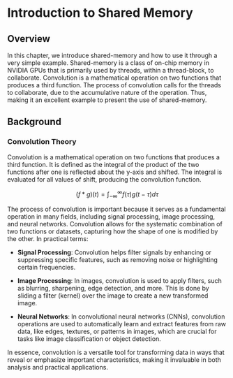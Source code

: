 # Introduction to Shared Memory


## Overview
In this chapter, we introduce shared-memory and how to use it through a very simple example. Shared-memory is a class of on-chip memory in NVIDIA GPUs that is primarily used by threads, within a thread-block, to collaborate. Convolution is a mathematical operation on two functions that produces a third function. The process of convolution calls for the threads to collaborate, due to the accumulative nature of the operation. Thus, making it an excellent example to present the use of shared-memory. 

## Background 

### Convolution Theory
<!--% What is convolution??   -->
Convolution is a mathematical operation on two functions that produces a third function. It is defined as the integral of the product of the two functions after one is reflected about the y-axis and shifted. The integral is evaluated for all values of shift, producing the convolution function.

$$
(f * g)(t) = \int_{-\infty}^{\infty} f(\tau) g (t - \tau) d\tau
$$

<!-- why is convolution important?? -->
The process of convolution is important because it serves as a fundamental operation in many fields, including signal processing, image processing, and neural networks. Convolution allows for the systematic combination of two functions or datasets, capturing how the shape of one is modified by the other. In practical terms:

- **Signal Processing**: Convolution helps filter signals by enhancing or suppressing specific features, such as removing noise or highlighting certain frequencies.

- **Image Processing**: In images, convolution is used to apply filters, such as blurring, sharpening, edge detection, and more. This is done by sliding a filter (kernel) over the image to create a new transformed image.

- **Neural Networks**: In convolutional neural networks (CNNs), convolution operations are used to automatically learn and extract features from raw data, like edges, textures, or patterns in images, which are crucial for tasks like image classification or object detection.

In essence, convolution is a versatile tool for transforming data in ways that reveal or emphasize important characteristics, making it invaluable in both analysis and practical applications.

